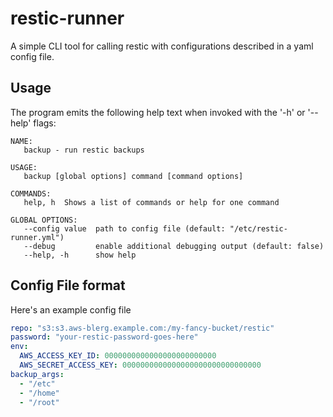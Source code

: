# restic-runner

A simple CLI tool for calling restic with configurations described in a yaml config file.

## Usage

The program emits the following help text when invoked with the '-h' or '--help' flags:

```
NAME:
   backup - run restic backups

USAGE:
   backup [global options] command [command options]

COMMANDS:
   help, h  Shows a list of commands or help for one command

GLOBAL OPTIONS:
   --config value  path to config file (default: "/etc/restic-runner.yml")
   --debug         enable additional debugging output (default: false)
   --help, -h      show help
```

## Config File format

Here's an example config file

```yaml
repo: "s3:s3.aws-blerg.example.com:/my-fancy-bucket/restic"
password: "your-restic-password-goes-here"
env:
  AWS_ACCESS_KEY_ID: 0000000000000000000000000
  AWS_SECRET_ACCESS_KEY: 0000000000000000000000000000000
backup_args:
  - "/etc"
  - "/home"
  - "/root"
```
